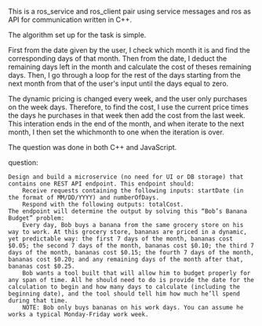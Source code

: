 This is a ros_service and ros_client pair using service messages and ros as API for communication written in C++.

The algorithm set up for the task is simple.

First from the date given by the user, I check which month it is and find the corresponding days of that month. Then from the date, I deduct the remaining days left in the month and calculate the cost of theses remaining days. Then, I go through a loop for the rest of the days starting from the next month from that of the user's input until the days equal to zero.

The dynamic pricing is changed every week, and the user only purchases on the week days. Therefore, to find the cost, I use the current price times the days he purchases in that week then add the cost from the last week. This interation ends in the end of the month, and when iterate to the next month, I then set the whichmonth to one when the iteration is over. 

The question was done in both C++ and JavaScript.

question:

    Design and build a microservice (no need for UI or DB storage) that contains one REST API endpoint. This endpoint should:
        Receive requests containing the following inputs: startDate (in the format of MM/DD/YYYY) and numberOfDays.
        Respond with the following outputs: totalCost.
    The endpoint will determine the output by solving this “Bob’s Banana Budget” problem:
        Every day, Bob buys a banana from the same grocery store on his way to work. At this grocery store, bananas are priced in a dynamic, yet predictable way: the first 7 days of the month, bananas cost $0.05; the second 7 days of the month, bananas cost $0.10; the third 7 days of the month, bananas cost $0.15; the fourth 7 days of the month, bananas cost $0.20; and any remaining days of the month after that, bananas cost $0.25.
        Bob wants a tool built that will allow him to budget properly for any span of time. All he should need to do is provide the date for the calculation to begin and how many days to calculate (including the beginning date), and the tool should tell him how much he’ll spend during that time.
        NOTE: Bob only buys bananas on his work days. You can assume he works a typical Monday-Friday work week.


